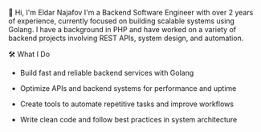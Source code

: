 👋 Hi, I'm Eldar Najafov
I'm a Backend Software Engineer with over 2 years of experience, currently focused on building scalable systems using Golang. 
I have a background in PHP and have worked on a variety of backend projects involving REST APIs, system design, and automation.

🛠️ What I Do
- Build fast and reliable backend services with Golang

- Optimize APIs and backend systems for performance and uptime

- Create tools to automate repetitive tasks and improve workflows

- Write clean code and follow best practices in system architecture

